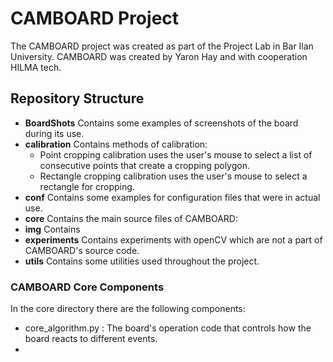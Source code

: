 # CAMBOARD Project

The CAMBOARD project was created as part of the Project Lab in Bar Ilan University.
CAMBOARD was created by Yaron Hay and with cooperation HILMA tech.

## Repository Structure

- **BoardShots** Contains some examples of screenshots of the board during its use.
- **calibration** Contains methods of calibration:
  - Point cropping calibration uses the user's mouse to select a list of consecutive points that create a cropping polygon.
  - Rectangle cropping calibration uses the user's mouse to select a rectangle for cropping.
- **conf** Contains some examples for configuration files that were in actual use.
- **core** Contains the main source files of CAMBOARD:
- **img** Contains 
- **experiments** Contains experiments with openCV which are not a part of CAMBOARD's source code.
- **utils** Contains some utilities used throughout the project.

### CAMBOARD Core Components 
In the core directory there are the following components: 
- core_algorithm.py : The board's operation code that controls how the board reacts to different events. 
-